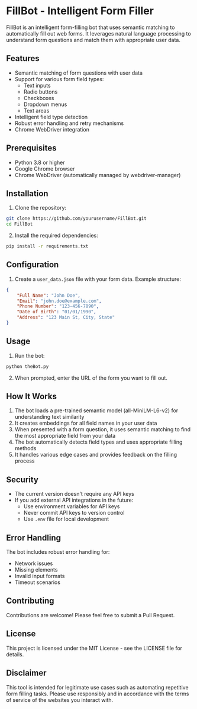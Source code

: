 # FillBot - Intelligent Form Filler

FillBot is an intelligent form-filling bot that uses semantic matching to automatically fill out web forms. It leverages natural language processing to understand form questions and match them with appropriate user data.

## Features

- Semantic matching of form questions with user data
- Support for various form field types:
  - Text inputs
  - Radio buttons
  - Checkboxes
  - Dropdown menus
  - Text areas
- Intelligent field type detection
- Robust error handling and retry mechanisms
- Chrome WebDriver integration

## Prerequisites

- Python 3.8 or higher
- Google Chrome browser
- Chrome WebDriver (automatically managed by webdriver-manager)

## Installation

1. Clone the repository:
```bash
git clone https://github.com/yourusername/FillBot.git
cd FillBot
```

2. Install the required dependencies:
```bash
pip install -r requirements.txt
```

## Configuration

1. Create a `user_data.json` file with your form data. Example structure:
```json
{
    "Full Name": "John Doe",
    "Email": "john.doe@example.com",
    "Phone Number": "123-456-7890",
    "Date of Birth": "01/01/1990",
    "Address": "123 Main St, City, State"
}
```

## Usage

1. Run the bot:
```bash
python theBot.py
```

2. When prompted, enter the URL of the form you want to fill out.

## How It Works

1. The bot loads a pre-trained semantic model (all-MiniLM-L6-v2) for understanding text similarity
2. It creates embeddings for all field names in your user data
3. When presented with a form question, it uses semantic matching to find the most appropriate field from your data
4. The bot automatically detects field types and uses appropriate filling methods
5. It handles various edge cases and provides feedback on the filling process

## Security

- The current version doesn't require any API keys
- If you add external API integrations in the future:
  - Use environment variables for API keys
  - Never commit API keys to version control
  - Use `.env` file for local development

## Error Handling

The bot includes robust error handling for:
- Network issues
- Missing elements
- Invalid input formats
- Timeout scenarios

## Contributing

Contributions are welcome! Please feel free to submit a Pull Request.

## License

This project is licensed under the MIT License - see the LICENSE file for details.

## Disclaimer

This tool is intended for legitimate use cases such as automating repetitive form filling tasks. Please use responsibly and in accordance with the terms of service of the websites you interact with. 
